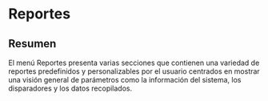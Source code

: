 # Reportes

## Resumen

El menú Reportes presenta varias secciones que contienen una variedad de reportes predefinidos y personalizables por el usuario centrados en mostrar una visión general de parámetros como la información del sistema, los disparadores y los datos recopilados.